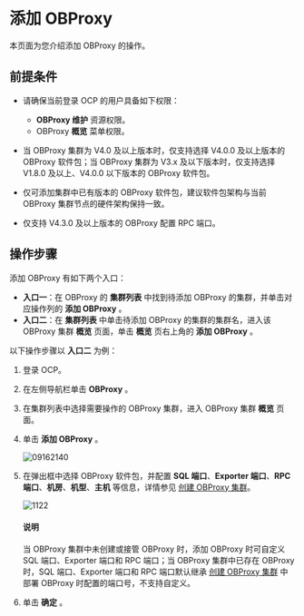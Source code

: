 # 添加 OBProxy

本页面为您介绍添加 OBProxy 的操作。

## 前提条件

* 请确保当前登录 OCP 的用户具备如下权限：

  * **OBProxy 维护** 资源权限。
  * OBProxy **概览** 菜单权限。

* 当 OBProxy 集群为 V4.0 及以上版本时，仅支持选择 V4.0.0 及以上版本的 OBProxy 软件包；当 OBProxy 集群为 V3.x 及以下版本时，仅支持选择 V1.8.0 及以上、V4.0.0 以下版本的 OBProxy 软件包。
* 仅可添加集群中已有版本的 OBProxy 软件包，建议软件包架构与当前 OBProxy 集群节点的硬件架构保持一致。
* 仅支持 V4.3.0 及以上版本的 OBProxy 配置 RPC 端口。

## 操作步骤

添加 OBProxy 有如下两个入口：

* **入口一**：在 OBProxy 的 **集群列表** 中找到待添加 OBProxy 的集群，并单击对应操作列的 **添加 OBProxy** 。
* **入口二**：在 **集群列表** 中单击待添加 OBProxy 的集群的集群名，进入该 OBProxy 集群 **概览** 页面，单击 **概览** 页右上角的 **添加 OBProxy** 。

以下操作步骤以 **入口二** 为例：

1. 登录 OCP。

2. 在左侧导航栏单击 **OBProxy** 。

3. 在集群列表中选择需要操作的 OBProxy 集群，进入 OBProxy 集群 **概览** 页面。

4. 单击 **添加 OBProxy** 。

   ![09162140](https://obbusiness-private.oss-cn-shanghai.aliyuncs.com/doc/img/ocp/421/%E6%B7%BB%E5%8A%A0obproxy.png)

5. 在弹出框中选择 OBProxy 软件包，并配置 **SQL 端口**、**Exporter 端口**、**RPC 端口**、**机房**、**机型**、**主机** 等信息，详情参见 [创建 OBProxy 集群](../../500.quickstart/800.quickstart-create-an-obproxy-cluster.md)。

   ![1122](https://obbusiness-private.oss-cn-shanghai.aliyuncs.com/doc/img/ocp/432/%E6%B7%BB%E5%8A%A0obproxy.png)

   <main id="explain" type='alert'>
   <h4>说明</h4>
   <p>当 OBProxy 集群中未创建或接管 OBProxy 时，添加 OBProxy 时可自定义 SQL 端口、Exporter 端口和 RPC 端口；当 OBProxy 集群中已存在 OBProxy 时，SQL 端口、Exporter 端口和 RPC 端口默认继承 <a href="../../500.quickstart/800.quickstart-create-an-obproxy-cluster.md">创建 OBProxy 集群</a> 中部署 OBProxy 时配置的端口号，不支持自定义。</p>
   </main>

6. 单击 **确定** 。
